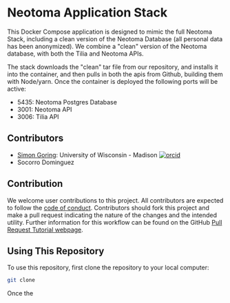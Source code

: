 # Neotoma Application Stack

This Docker Compose application is designed to mimic the full Neotoma Stack, including a clean version of the Neotoma Database (all personal data has been anonymized). We combine a "clean" version of the Neotoma database, with both the Tilia and Neotoma APIs.

The stack downloads the "clean" tar file from our repository, and installs it into the container, and then pulls in both the apis from Github, building them with Node/yarn.  Once the container is deployed the following ports will be active:

* 5435: Neotoma Postgres Database
* 3001: Neotoma API
* 3006: Tilia API

## Contributors

* [Simon Goring](http://goring.org): University of Wisconsin - Madison [![orcid](https://img.shields.io/badge/orcid-0000--0002--2700--4605-brightgreen.svg)](https://orcid.org/0000-0002-2700-4605)
* Socorro Dominguez

## Contribution

We welcome user contributions to this project.  All contributors are expected to follow the [code of conduct](code_of_conduct.md).  Contributors should fork this project and make a pull request indicating the nature of the changes and the intended utility.  Further information for this workflow can be found on the GitHub [Pull Request Tutorial webpage](https://help.github.com/articles/about-pull-requests/).

## Using This Repository

To use this repository, first clone the repository to your local computer:

```bash
git clone 
```

Once the 